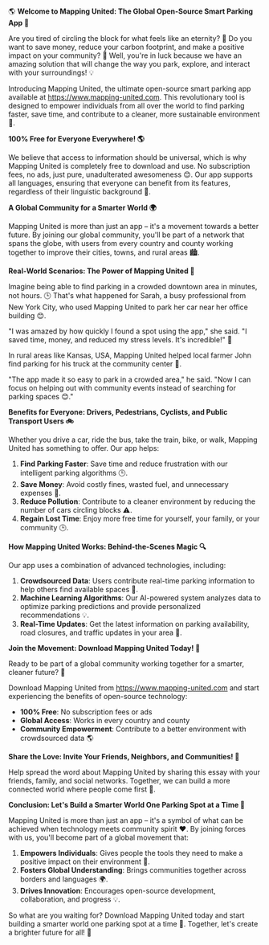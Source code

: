 🌎 **Welcome to Mapping United: The Global Open-Source Smart Parking App 🚗**

Are you tired of circling the block for what feels like an eternity? 🤯 Do you want to save money, reduce your carbon footprint, and make a positive impact on your community? 🌟 Well, you're in luck because we have an amazing solution that will change the way you park, explore, and interact with your surroundings! 💡

Introducing Mapping United, the ultimate open-source smart parking app available at https://www.mapping-united.com. This revolutionary tool is designed to empower individuals from all over the world to find parking faster, save time, and contribute to a cleaner, more sustainable environment 🌿.

**100% Free for Everyone Everywhere! 🌎**

We believe that access to information should be universal, which is why Mapping United is completely free to download and use. No subscription fees, no ads, just pure, unadulterated awesomeness 😊. Our app supports all languages, ensuring that everyone can benefit from its features, regardless of their linguistic background 🌈.

**A Global Community for a Smarter World 🌍**

Mapping United is more than just an app – it's a movement towards a better future. By joining our global community, you'll be part of a network that spans the globe, with users from every country and county working together to improve their cities, towns, and rural areas 🏙️.

**Real-World Scenarios: The Power of Mapping United 💪**

Imagine being able to find parking in a crowded downtown area in minutes, not hours. 🕒 That's what happened for Sarah, a busy professional from New York City, who used Mapping United to park her car near her office building 😊.

"I was amazed by how quickly I found a spot using the app," she said. "I saved time, money, and reduced my stress levels. It's incredible!" 💪

In rural areas like Kansas, USA, Mapping United helped local farmer John find parking for his truck at the community center 🌾.

"The app made it so easy to park in a crowded area," he said. "Now I can focus on helping out with community events instead of searching for parking spaces 😊."

**Benefits for Everyone: Drivers, Pedestrians, Cyclists, and Public Transport Users 🚲**

Whether you drive a car, ride the bus, take the train, bike, or walk, Mapping United has something to offer. Our app helps:

1. **Find Parking Faster**: Save time and reduce frustration with our intelligent parking algorithms 🕒.
2. **Save Money**: Avoid costly fines, wasted fuel, and unnecessary expenses 💸.
3. **Reduce Pollution**: Contribute to a cleaner environment by reducing the number of cars circling blocks ⚠️.
4. **Regain Lost Time**: Enjoy more free time for yourself, your family, or your community 🕒.

**How Mapping United Works: Behind-the-Scenes Magic 🔍**

Our app uses a combination of advanced technologies, including:

1. **Crowdsourced Data**: Users contribute real-time parking information to help others find available spaces 🤝.
2. **Machine Learning Algorithms**: Our AI-powered system analyzes data to optimize parking predictions and provide personalized recommendations 💡.
3. **Real-Time Updates**: Get the latest information on parking availability, road closures, and traffic updates in your area 📍.

**Join the Movement: Download Mapping United Today! 📲**

Ready to be part of a global community working together for a smarter, cleaner future? 🌟

Download Mapping United from https://www.mapping-united.com and start experiencing the benefits of open-source technology:

* **100% Free**: No subscription fees or ads
* **Global Access**: Works in every country and county
* **Community Empowerment**: Contribute to a better environment with crowdsourced data 🌎

**Share the Love: Invite Your Friends, Neighbors, and Communities! 🤝**

Help spread the word about Mapping United by sharing this essay with your friends, family, and social networks. Together, we can build a more connected world where people come first 💖.

**Conclusion: Let's Build a Smarter World One Parking Spot at a Time 🌟**

Mapping United is more than just an app – it's a symbol of what can be achieved when technology meets community spirit ❤️. By joining forces with us, you'll become part of a global movement that:

1. **Empowers Individuals**: Gives people the tools they need to make a positive impact on their environment 🌿.
2. **Fosters Global Understanding**: Brings communities together across borders and languages 🌍.
3. **Drives Innovation**: Encourages open-source development, collaboration, and progress 💡.

So what are you waiting for? Download Mapping United today and start building a smarter world one parking spot at a time 🔨. Together, let's create a brighter future for all! 🌟